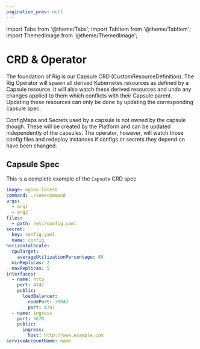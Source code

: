 ```yaml
---
pagination_prev: null
---
```


import Tabs from '@theme/Tabs';
import TabItem from '@theme/TabItem';
import ThemedImage from '@theme/ThemedImage';

# CRD & Operator

The foundation of Rig is our Capsule CRD (CustomResourceDefinition). The Rig Operator will spawn all derived Kubernetes resources as defined by a Capsule resource. It will also watch these derived resources and undo any changes applied to them which conflicts with their Capsule parent. Updating these resources can only be done by updating the corresponding capsule spec.

ConfigMaps and Secrets used by a capsule is not owned by the capsule though. These will be created by the Platform and can be updated independently of the capsules. The operator, however, will watch those config files and redeploy instances if configs or secrets they depend on have been changed.

## Capsule Spec

This is a complete example of the `Capsule` CRD spec

```yaml
image: nginx:latest
command: ./somecommand
args:
  - arg1
  - arg2
files:
  - path: /etc/config.yaml
secret:
  key: config.yaml
  name: config
horizontalScale:
  cpuTarget:
    averageUtilizationPercentage: 80
  minReplicas: 2
  maxReplicas: 5
interfaces:
  - name: http
    port: 4747
    public:
      loadBalancer:
        nodePort: 30047
        port: 4747
  - name: ingress
    port: 5678
    public:
      ingress:
        host: http://www.example.com
serviceAccountName: name
```

